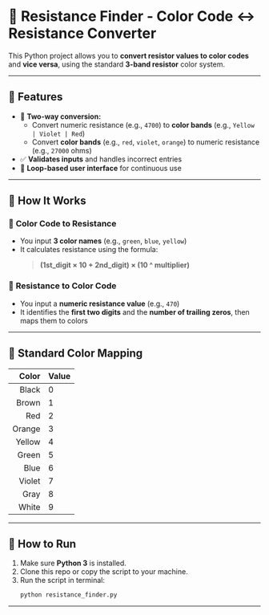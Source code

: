 # 🧮 **Resistance Finder** - Color Code ↔ Resistance Converter

This Python project allows you to **convert resistor values to color codes** and **vice versa**, using the standard **3-band resistor** color system.


---


## 🚀 **Features**

- 🔁 **Two-way conversion:**
  - Convert numeric resistance (e.g., `4700`) to **color bands** (e.g., `Yellow | Violet | Red`)
  - Convert **color bands** (e.g., `red`, `violet`, `orange`) to numeric resistance (e.g., `27000` ohms)
- ✅ **Validates inputs** and handles incorrect entries
- 🔄 **Loop-based user interface** for continuous use


---


## 🧠 **How It Works**

### 📌 **Color Code to Resistance**
- You input **3 color names** (e.g., `green`, `blue`, `yellow`)
- It calculates resistance using the formula:  
  > **(1st_digit × 10 + 2nd_digit) × (10 ^ multiplier)**

### 📌 **Resistance to Color Code**
- You input a **numeric resistance value** (e.g., `470`)
- It identifies the **first two digits** and the **number of trailing zeros**, then maps them to colors


---


## 🎨 **Standard Color Mapping**

| **Color** | **Value** |
|----------:|:----------|
| Black     | 0         |
| Brown     | 1         |
| Red       | 2         |
| Orange    | 3         |
| Yellow    | 4         |
| Green     | 5         |
| Blue      | 6         |
| Violet    | 7         |
| Gray      | 8         |
| White     | 9         |


---


## 📂 **How to Run**

1. Make sure **Python 3** is installed.
2. Clone this repo or copy the script to your machine.
3. Run the script in terminal:
   ```bash
   python resistance_finder.py
   ```

---
